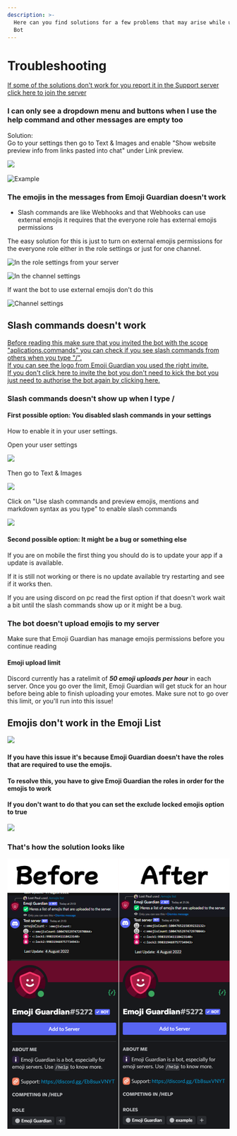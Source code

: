 ```yaml
---
description: >-
  Here can you find solutions for a few problems that may arise while using our
  Bot
---
```


# Troubleshooting

[If some of the solutions don't work for you report it in the Support server click here to join the server](https://discord.gg/EbBsuxVNYT)

### I can only see a dropdown menu and buttons when I use the help command and other messages are empty too

Solution:\
Go to your settings then go to Text & Images and enable "Show website preview info from links pasted into chat" under Link preview.

![](<.gitbook/assets/Discord\_fZ0NjJTuXJ (1).png>)

![Example](.gitbook/assets/Discord\_8tOfgBB8MA.png)

### The emojis in the messages from Emoji Guardian doesn't work

* Slash commands are like Webhooks and that Webhooks can use external emojis it requires that the everyone role has external emojis permissions

The easy solution for this is just to turn on external emojis permissions for the everyone role either in the role settings or just for one channel.

![In the role settings from your server](.gitbook/assets/Discord\_ja780sjDVH.png)

![In the channel settings](.gitbook/assets/Discord\_glTiSM8Wk5.png)

If want the bot to use external emojis don't do this

![Channel settings](.gitbook/assets/Discord\_UAavmQZJas.png)

## Slash commands doesn't work

[Before reading this make sure that you invited the bot with the scope "aplications.commands" you can check if you see slash commands from others when you type "/".\
If you can see the logo from Emoji Guardian you used the right invite.\
If you don't click here to invite the bot you don't need to kick the bot you just need to authorise the bot again by clicking here.](https://discord.com/api/oauth2/authorize?client\_id=887939311373267005\&permissions=1610632320\&scope=applications.commands%20bot)

### Slash commands doesn't show up when I type /

#### First possible option: You disabled slash commands in your settings

How to enable it in your user settings.

Open your user settings

![](.gitbook/assets/Discord\_aJCa20HdjD.png)

Then go to Text & Images

![](.gitbook/assets/Discord\_UZzZ8A1mOo.png)

Click on "Use slash commands and preview emojis, mentions and markdown syntax as you type" to enable slash commands

![](.gitbook/assets/Discord\_gYztwavnaY.png)

#### Second possible option: It might be a bug or something else

If you are on mobile the first thing you should do is to update your app if a update is available.

If it is still not working or there is no update available try restarting and see if it works then.

If you are using discord on pc read the first option if that doesn't work wait a bit until the slash commands show up or it might be a bug.

### The bot doesn't upload emojis to my server

Make sure that Emoji Guardian has manage emojis permissions before you continue reading

#### Emoji upload limit

Discord currently has a ratelimit of _**50 emoji uploads per hour**_ in each server. Once you go over the limit, Emoji Guardian will get stuck for an hour before being able to finish uploading your emotes. Make sure not to go over this limit, or you'll run into this issue!

## Emojis don't work in the Emoji List

![](.gitbook/assets/Discord\_V82vnUyABC.png)

#### If you have this issue it's because Emoji Guardian doesn't have the roles that are required to use the emojis.&#x20;

#### To resolve this, you have to give Emoji Guardian the roles in order for the emojis to work

#### If you don't want to do that you can set the exclude locked emojis option to true

![](.gitbook/assets/Discord\_lnaQoPsyR9.png)

### That's how the solution looks like

![](<.gitbook/assets/Frame 5.png>)
